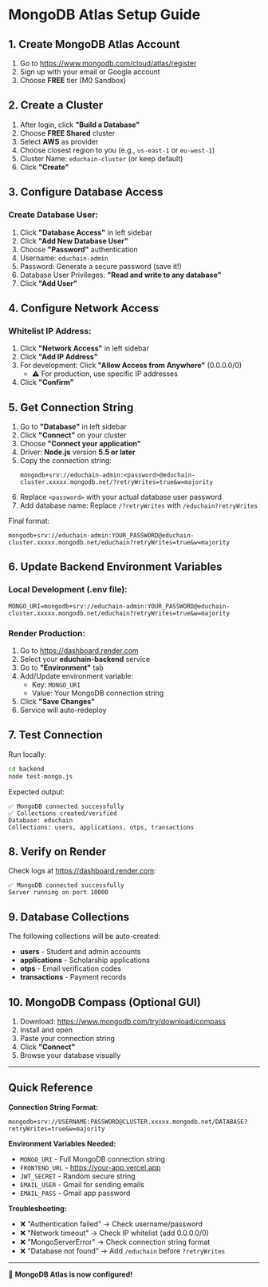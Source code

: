 # MongoDB Atlas Setup Guide

## 1. Create MongoDB Atlas Account

1. Go to https://www.mongodb.com/cloud/atlas/register
2. Sign up with your email or Google account
3. Choose **FREE** tier (M0 Sandbox)

## 2. Create a Cluster

1. After login, click **"Build a Database"**
2. Choose **FREE Shared** cluster
3. Select **AWS** as provider
4. Choose closest region to you (e.g., `us-east-1` or `eu-west-1`)
5. Cluster Name: `educhain-cluster` (or keep default)
6. Click **"Create"**

## 3. Configure Database Access

### Create Database User:
1. Click **"Database Access"** in left sidebar
2. Click **"Add New Database User"**
3. Choose **"Password"** authentication
4. Username: `educhain-admin`
5. Password: Generate a secure password (save it!)
6. Database User Privileges: **"Read and write to any database"**
7. Click **"Add User"**

## 4. Configure Network Access

### Whitelist IP Address:
1. Click **"Network Access"** in left sidebar
2. Click **"Add IP Address"**
3. For development: Click **"Allow Access from Anywhere"** (0.0.0.0/0)
   - ⚠️ For production, use specific IP addresses
4. Click **"Confirm"**

## 5. Get Connection String

1. Go to **"Database"** in left sidebar
2. Click **"Connect"** on your cluster
3. Choose **"Connect your application"**
4. Driver: **Node.js** version **5.5 or later**
5. Copy the connection string:
   ```
   mongodb+srv://educhain-admin:<password>@educhain-cluster.xxxxx.mongodb.net/?retryWrites=true&w=majority
   ```
6. Replace `<password>` with your actual database user password
7. Add database name: Replace `/?retryWrites` with `/educhain?retryWrites`

Final format:
```
mongodb+srv://educhain-admin:YOUR_PASSWORD@educhain-cluster.xxxxx.mongodb.net/educhain?retryWrites=true&w=majority
```

## 6. Update Backend Environment Variables

### Local Development (.env file):
```env
MONGO_URI=mongodb+srv://educhain-admin:YOUR_PASSWORD@educhain-cluster.xxxxx.mongodb.net/educhain?retryWrites=true&w=majority
```

### Render Production:
1. Go to https://dashboard.render.com
2. Select your **educhain-backend** service
3. Go to **"Environment"** tab
4. Add/Update environment variable:
   - Key: `MONGO_URI`
   - Value: Your MongoDB connection string
5. Click **"Save Changes"**
6. Service will auto-redeploy

## 7. Test Connection

Run locally:
```bash
cd backend
node test-mongo.js
```

Expected output:
```
✅ MongoDB connected successfully
✅ Collections created/verified
Database: educhain
Collections: users, applications, otps, transactions
```

## 8. Verify on Render

Check logs at https://dashboard.render.com:
```
✅ MongoDB connected successfully
Server running on port 10000
```

## 9. Database Collections

The following collections will be auto-created:
- **users** - Student and admin accounts
- **applications** - Scholarship applications
- **otps** - Email verification codes
- **transactions** - Payment records

## 10. MongoDB Compass (Optional GUI)

1. Download: https://www.mongodb.com/try/download/compass
2. Install and open
3. Paste your connection string
4. Click **"Connect"**
5. Browse your database visually

---

## Quick Reference

**Connection String Format:**
```
mongodb+srv://USERNAME:PASSWORD@CLUSTER.xxxxx.mongodb.net/DATABASE?retryWrites=true&w=majority
```

**Environment Variables Needed:**
- `MONGO_URI` - Full MongoDB connection string
- `FRONTEND_URL` - https://your-app.vercel.app
- `JWT_SECRET` - Random secure string
- `EMAIL_USER` - Gmail for sending emails
- `EMAIL_PASS` - Gmail app password

**Troubleshooting:**
- ❌ "Authentication failed" → Check username/password
- ❌ "Network timeout" → Check IP whitelist (add 0.0.0.0/0)
- ❌ "MongoServerError" → Check connection string format
- ❌ "Database not found" → Add `/educhain` before `?retryWrites`

---

🎉 **MongoDB Atlas is now configured!**
